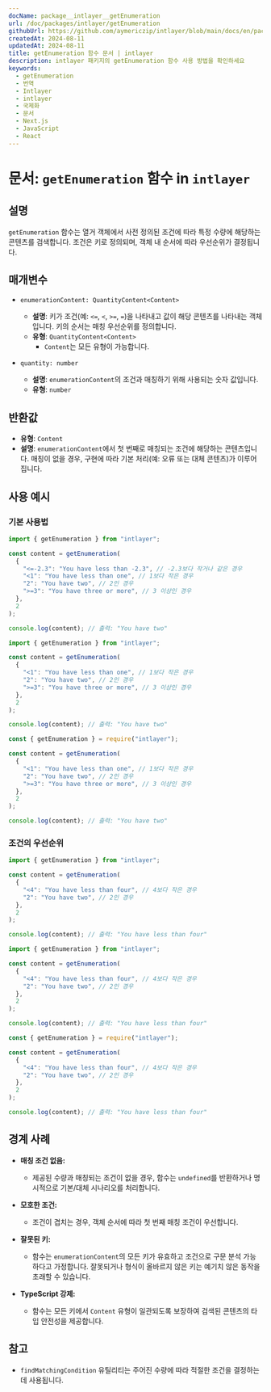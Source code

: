 ```yaml
---
docName: package__intlayer__getEnumeration
url: /doc/packages/intlayer/getEnumeration
githubUrl: https://github.com/aymericzip/intlayer/blob/main/docs/en/packages/intlayer/getEnumeration.md
createdAt: 2024-08-11
updatedAt: 2024-08-11
title: getEnumeration 함수 문서 | intlayer
description: intlayer 패키지의 getEnumeration 함수 사용 방법을 확인하세요
keywords:
  - getEnumeration
  - 번역
  - Intlayer
  - intlayer
  - 국제화
  - 문서
  - Next.js
  - JavaScript
  - React
---
```


# 문서: `getEnumeration` 함수 in `intlayer`

## 설명

`getEnumeration` 함수는 열거 객체에서 사전 정의된 조건에 따라 특정 수량에 해당하는 콘텐츠를 검색합니다. 조건은 키로 정의되며, 객체 내 순서에 따라 우선순위가 결정됩니다.

## 매개변수

- `enumerationContent: QuantityContent<Content>`

  - **설명**: 키가 조건(예: `<=`, `<`, `>=`, `=`)을 나타내고 값이 해당 콘텐츠를 나타내는 객체입니다. 키의 순서는 매칭 우선순위를 정의합니다.
  - **유형**: `QuantityContent<Content>`
    - `Content`는 모든 유형이 가능합니다.

- `quantity: number`

  - **설명**: `enumerationContent`의 조건과 매칭하기 위해 사용되는 숫자 값입니다.
  - **유형**: `number`

## 반환값

- **유형**: `Content`
- **설명**: `enumerationContent`에서 첫 번째로 매칭되는 조건에 해당하는 콘텐츠입니다. 매칭이 없을 경우, 구현에 따라 기본 처리(예: 오류 또는 대체 콘텐츠)가 이루어집니다.

## 사용 예시

### 기본 사용법

```typescript codeFormat="typescript"
import { getEnumeration } from "intlayer";

const content = getEnumeration(
  {
    "<=-2.3": "You have less than -2.3", // -2.3보다 작거나 같은 경우
    "<1": "You have less than one", // 1보다 작은 경우
    "2": "You have two", // 2인 경우
    ">=3": "You have three or more", // 3 이상인 경우
  },
  2
);

console.log(content); // 출력: "You have two"
```

```javascript codeFormat="esm"
import { getEnumeration } from "intlayer";

const content = getEnumeration(
  {
    "<1": "You have less than one", // 1보다 작은 경우
    "2": "You have two", // 2인 경우
    ">=3": "You have three or more", // 3 이상인 경우
  },
  2
);

console.log(content); // 출력: "You have two"
```

```javascript codeFormat="commonjs"
const { getEnumeration } = require("intlayer");

const content = getEnumeration(
  {
    "<1": "You have less than one", // 1보다 작은 경우
    "2": "You have two", // 2인 경우
    ">=3": "You have three or more", // 3 이상인 경우
  },
  2
);

console.log(content); // 출력: "You have two"
```

### 조건의 우선순위

```typescript codeFormat="typescript"
import { getEnumeration } from "intlayer";

const content = getEnumeration(
  {
    "<4": "You have less than four", // 4보다 작은 경우
    "2": "You have two", // 2인 경우
  },
  2
);

console.log(content); // 출력: "You have less than four"
```

```javascript codeFormat="esm"
import { getEnumeration } from "intlayer";

const content = getEnumeration(
  {
    "<4": "You have less than four", // 4보다 작은 경우
    "2": "You have two", // 2인 경우
  },
  2
);

console.log(content); // 출력: "You have less than four"
```

```javascript codeFormat="commonjs"
const { getEnumeration } = require("intlayer");

const content = getEnumeration(
  {
    "<4": "You have less than four", // 4보다 작은 경우
    "2": "You have two", // 2인 경우
  },
  2
);

console.log(content); // 출력: "You have less than four"
```

## 경계 사례

- **매칭 조건 없음:**

  - 제공된 수량과 매칭되는 조건이 없을 경우, 함수는 `undefined`를 반환하거나 명시적으로 기본/대체 시나리오를 처리합니다.

- **모호한 조건:**

  - 조건이 겹치는 경우, 객체 순서에 따라 첫 번째 매칭 조건이 우선합니다.

- **잘못된 키:**

  - 함수는 `enumerationContent`의 모든 키가 유효하고 조건으로 구문 분석 가능하다고 가정합니다. 잘못되거나 형식이 올바르지 않은 키는 예기치 않은 동작을 초래할 수 있습니다.

- **TypeScript 강제:**
  - 함수는 모든 키에서 `Content` 유형이 일관되도록 보장하여 검색된 콘텐츠의 타입 안전성을 제공합니다.

## 참고

- `findMatchingCondition` 유틸리티는 주어진 수량에 따라 적절한 조건을 결정하는 데 사용됩니다.
